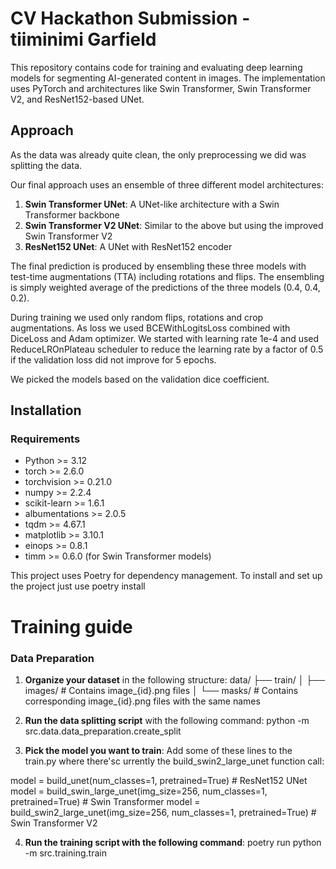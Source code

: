 # CV Hackathon Submission - tiiminimi Garfield

This repository contains code for training and evaluating deep learning models for segmenting AI-generated content in images. 
The implementation uses PyTorch and architectures like Swin Transformer, Swin Transformer V2, and ResNet152-based UNet.

## Approach
As the data was already quite clean, the only preprocessing we did was splitting the data.

Our final approach uses an ensemble of three different model architectures:

1. **Swin Transformer UNet**: A UNet-like architecture with a Swin Transformer backbone
2. **Swin Transformer V2 UNet**: Similar to the above but using the improved Swin Transformer V2
3. **ResNet152 UNet**: A UNet with ResNet152 encoder

The final prediction is produced by ensembling these three models with test-time augmentations (TTA) including rotations and flips.
The ensembling is simply weighted average of the predictions of the three models (0.4, 0.4, 0.2).

During training we used only random flips, rotations and crop augmentations. As loss we used BCEWithLogitsLoss combined with DiceLoss
and Adam optimizer. We started with learning rate 1e-4 and used ReduceLROnPlateau scheduler to reduce the learning rate by a factor of 0.5
if the validation loss did not improve for 5 epochs.

We picked the models based on the validation dice coefficient. 

## Installation

### Requirements

- Python >= 3.12
- torch >= 2.6.0
- torchvision >= 0.21.0
- numpy >= 2.2.4
- scikit-learn >= 1.6.1
- albumentations >= 2.0.5
- tqdm >= 4.67.1
- matplotlib >= 3.10.1
- einops >= 0.8.1
- timm >= 0.6.0 (for Swin Transformer models)

This project uses Poetry for dependency management. To install and set up the project just use poetry install


# Training guide

### Data Preparation

1. **Organize your dataset** in the following structure:
data/
├── train/
│   ├── images/        # Contains image_{id}.png files
│   └── masks/         # Contains corresponding image_{id}.png files with the same names

2. **Run the data splitting script** with the following command: python -m src.data.data_preparation.create_split

3. **Pick the model you want to train**: Add some of these lines to the train.py where there'sc urrently the build_swin2_large_unet function call:

model = build_unet(num_classes=1, pretrained=True)                   # ResNet152 UNet
model = build_swin_large_unet(img_size=256, num_classes=1, pretrained=True)  # Swin Transformer
model = build_swin2_large_unet(img_size=256, num_classes=1, pretrained=True) # Swin Transformer V2

4. **Run the training script with the following command**: poetry run python -m src.training.train



